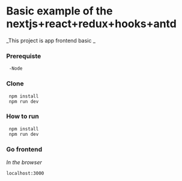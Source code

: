 # Basic example of the nextjs+react+redux+hooks+antd

_This project is app frontend basic _
### Prerequiste
```
 -Node
```
### Clone
```
 npm install
 npm run dev
```
### How to run

```
 npm install
 npm run dev
```

### Go  frontend
_In the browser_
```
localhost:3000
```
